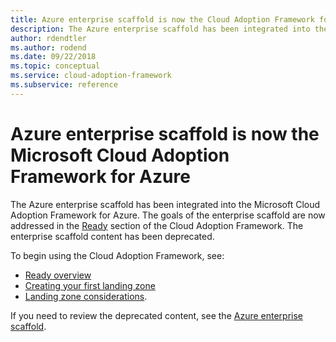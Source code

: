 ```yaml
---
title: Azure enterprise scaffold is now the Cloud Adoption Framework for Azure
description: The Azure enterprise scaffold has been integrated into the Microsoft Cloud Adoption Framework for Azure. 
author: rdendtler
ms.author: rodend
ms.date: 09/22/2018
ms.topic: conceptual
ms.service: cloud-adoption-framework
ms.subservice: reference
---
```


<!-- cSpell:ignore rodend -->

# Azure enterprise scaffold is now the Microsoft Cloud Adoption Framework for Azure

The Azure enterprise scaffold has been integrated into the Microsoft Cloud Adoption Framework for Azure. The goals of the enterprise scaffold are now addressed in the [Ready](../ready/index.md) section of the Cloud Adoption Framework. The enterprise scaffold content has been deprecated.

To begin using the Cloud Adoption Framework, see:

- [Ready overview](../ready/index.md)
- [Creating your first landing zone](../ready/landing-zone/migrate-landing-zone.md)
- [Landing zone considerations](../ready/considerations/index.md).

If you need to review the deprecated content, see the [Azure enterprise scaffold](.\migration-with-enterprise-scaffold.md).
